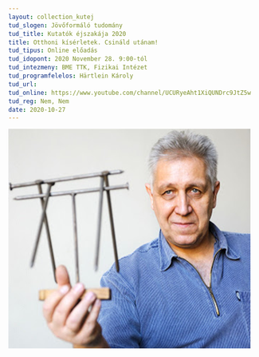 ```yaml
---
layout: collection_kutej
tud_slogen: Jövőformáló tudomány
tud_title: Kutatók éjszakája 2020
title: Otthoni kísérletek. Csináld utánam!
tud_tipus: Online előadás
tud_idopont: 2020 November 28. 9:00-tól
tud_intezmeny: BME TTK, Fizikai Intézet
tud_programfelelos: Härtlein Károly
tud_url:
tud_online: https://www.youtube.com/channel/UCURyeAht1XiQUNDrc9JtZ5w
tud_reg: Nem, Nem
date: 2020-10-27
---
```

 

<img src="images/otthoni-kiserletek.png" max-width="500" class="center">
